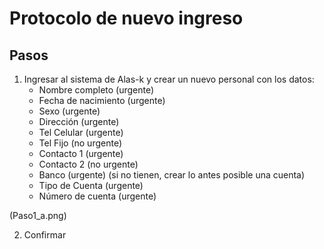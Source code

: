 # Protocolo de nuevo ingreso

## Pasos

1. Ingresar al sistema de Alas-k y crear un nuevo personal con los datos:
    * Nombre completo (urgente)
    * Fecha de nacimiento (urgente)
    * Sexo (urgente)
    * Dirección (urgente)
    * Tel Celular (urgente)
    * Tel Fijo (no urgente)
    * Contacto 1 (urgente)
    * Contacto 2 (no urgente)
    * Banco (urgente) (si no tienen, crear lo antes posible una cuenta)
    * Tipo de Cuenta (urgente)
    * Número de cuenta (urgente)

(Paso1_a.png)

2. Confirmar 








